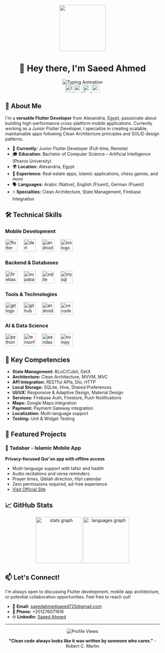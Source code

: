<div align="center">
  <img height="150" src="https://lh3.googleusercontent.com/a/ACg8ocJ2KIUlRmBSkiv9JIIxmZmwQJyDH-bfrEXoSuM7s6XfcJ6VqMENFw=s360-c-no" />
</div>

<h1 align="center">👋 Hey there, I'm Saeed Ahmed</h1>

<div align="center">
  <img src="https://readme-typing-svg.herokuapp.com/?lines=Flutter+Developer;Cross-Platform+Mobile+Apps;Clean+Architecture+Enthusiast;Problem+Solver&font=Fira%20Code&center=true&width=380&height=50&duration=4000&pause=1000" alt="Typing Animation"/>
</div>

<div align="center">
  <a href="https://www.linkedin.com/in/saeed-ahmed-060b6425a/" target="_blank">
    <img src="https://img.shields.io/static/v1?message=LinkedIn&logo=linkedin&label=&color=0077B5&logoColor=white&labelColor=&style=for-the-badge" height="25" alt="linkedin logo"  />
  </a>
  <a href="https://www.youtube.com/channel/UCfhlvguNYCTSwjbBdRA9hVg" target="_blank">
    <img src="https://img.shields.io/static/v1?message=Youtube&logo=youtube&label=&color=FF0000&logoColor=white&labelColor=&style=for-the-badge" height="25" alt="youtube logo"  />
  </a>
  <a href="https://www.facebook.com/saeedahmedsaeed725/" target="_blank">
    <img src="https://img.shields.io/static/v1?message=Facebook&logo=facebook&label=&color=1877F2&logoColor=white&labelColor=&style=for-the-badge" height="25" alt="facebook logo"  />
  </a>
  <a href="mailto:saeedahmedsaeed725@gmail.com">
    <img src="https://img.shields.io/static/v1?message=Gmail&logo=gmail&label=&color=D14836&logoColor=white&labelColor=&style=for-the-badge" height="25" alt="gmail logo"  />
  </a>
</div>

## 🚀 About Me

I'm a **versatile Flutter Developer** from Alexandria, Egypt, passionate about building high-performance cross-platform mobile applications. Currently working as a Junior Flutter Developer, I specialize in creating scalable, maintainable apps following Clean Architecture principles and SOLID design patterns.

- 🔭 **Currently:** Junior Flutter Developer (Full-time, Remote)
- 🎓 **Education:** Bachelor of Computer Science – Artificial Intelligence (Pharos University)
- 🌍 **Location:** Alexandria, Egypt
- 💼 **Experience:** Real estate apps, Islamic applications, chess games, and more
- 🗣️ **Languages:** Arabic (Native), English (Fluent), German (Fluent)
- ⚡ **Specialties:** Clean Architecture, State Management, Firebase Integration

## 🛠️ Technical Skills

### Mobile Development
<div align="left">
  <img src="https://cdn.jsdelivr.net/gh/devicons/devicon/icons/flutter/flutter-original.svg" height="40" alt="flutter logo"  />
  <img width="12" />
  <img src="https://cdn.jsdelivr.net/gh/devicons/devicon/icons/dart/dart-original.svg" height="40" alt="dart logo"  />
  <img width="12" />
  <img src="https://cdn.jsdelivr.net/gh/devicons/devicon/icons/android/android-original.svg" height="40" alt="android logo"  />
  <img width="12" />
  <img src="https://cdn.jsdelivr.net/gh/devicons/devicon/icons/apple/apple-original.svg" height="40" alt="ios logo"  />
</div>

### Backend & Databases
<div align="left">
  <img src="https://cdn.jsdelivr.net/gh/devicons/devicon/icons/firebase/firebase-plain-wordmark.svg" height="40" alt="firebase logo"  />
  <img width="12" />
  <img src="https://cdn.jsdelivr.net/gh/devicons/devicon/icons/supabase/supabase-original.svg" height="40" alt="supabase logo"  />
  <img width="12" />
  <img src="https://cdn.jsdelivr.net/gh/devicons/devicon/icons/sqlite/sqlite-original.svg" height="40" alt="sqlite logo"  />
  <img width="12" />
  <img src="https://cdn.jsdelivr.net/gh/devicons/devicon/icons/mysql/mysql-original.svg" height="40" alt="mysql logo"  />
</div>

### Tools & Technologies
<div align="left">
  <img src="https://cdn.jsdelivr.net/gh/devicons/devicon/icons/git/git-original.svg" height="40" alt="git logo"  />
  <img width="12" />
  <img src="https://cdn.jsdelivr.net/gh/devicons/devicon/icons/github/github-original.svg" height="40" alt="github logo"  />
  <img width="12" />
  <img src="https://cdn.jsdelivr.net/gh/devicons/devicon/icons/androidstudio/androidstudio-original.svg" height="40" alt="android studio logo"  />
  <img width="12" />
  <img src="https://cdn.jsdelivr.net/gh/devicons/devicon/icons/vscode/vscode-original.svg" height="40" alt="vscode logo"  />
</div>

### AI & Data Science
<div align="left">
  <img src="https://cdn.jsdelivr.net/gh/devicons/devicon/icons/python/python-original.svg" height="40" alt="python logo"  />
  <img width="12" />
  <img src="https://cdn.jsdelivr.net/gh/devicons/devicon/icons/tensorflow/tensorflow-original.svg" height="40" alt="tensorflow logo"  />
  <img width="12" />
  <img src="https://cdn.jsdelivr.net/gh/devicons/devicon/icons/pandas/pandas-original.svg" height="40" alt="pandas logo"  />
  <img width="12" />
  <img src="https://cdn.jsdelivr.net/gh/devicons/devicon/icons/numpy/numpy-original.svg" height="40" alt="numpy logo"  />
</div>

## 🌟 Key Competencies

- **State Management:** BLoC/Cubit, GetX
- **Architecture:** Clean Architecture, MVVM, MVC
- **API Integration:** RESTful APIs, Dio, HTTP
- **Local Storage:** SQLite, Hive, Shared Preferences
- **UI/UX:** Responsive & Adaptive Design, Material Design
- **Services:** Firebase Auth, Firestore, Push Notifications
- **Maps:** Google Maps integration
- **Payment:** Payment Gateway integration
- **Localization:** Multi-language support
- **Testing:** Unit & Widget Testing

## 🎯 Featured Projects

### 🕌 Tadabar - Islamic Mobile App
**Privacy-focused Qur'an app with offline access**
- Multi-language support with tafsir and hadith
- Audio recitations and verse reminders
- Prayer times, Qiblah direction, Hijri calendar
- Zero permissions required, ad-free experience
- [Visit Official Site](https://tadabarofficial.vercel.app)

## 📈 GitHub Stats

<div align="center">
  <img src="https://github-readme-stats.vercel.app/api?username=saeedahmed725&hide_title=false&hide_rank=false&show_icons=true&include_all_commits=true&count_private=true&disable_animations=false&theme=dracula&locale=en&hide_border=false" height="150" alt="stats graph"  />
  <img src="https://github-readme-stats.vercel.app/api/top-langs?username=saeedahmed725&locale=en&hide_title=false&layout=compact&card_width=320&langs_count=5&theme=dracula&hide_border=false" height="150" alt="languages graph"  />
</div>


## 📫 Let's Connect!

I'm always open to discussing Flutter development, mobile app architecture, or potential collaboration opportunities. Feel free to reach out!

- 📧 **Email:** saeedahmedsaeed725@gmail.com
- 📱 **Phone:** +201276071616
- 🌐 **LinkedIn:** [Saeed Ahmed](https://www.linkedin.com/in/saeed-ahmed-060b6425a/)

---

<div align="center">
  <img src="https://komarev.com/ghpvc/?username=saeedahmed725&color=blue&style=flat-square&label=Profile+Views" alt="Profile Views" />
</div>

<div align="center">
  
  **"Clean code always looks like it was written by someone who cares."** - Robert C. Martin
  
</div>
